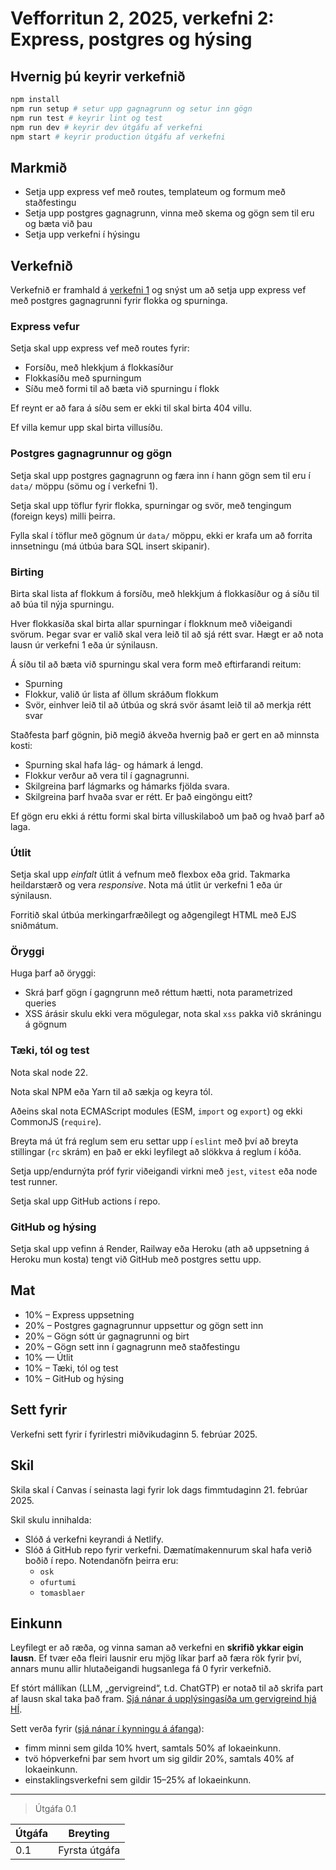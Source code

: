 # Vefforritun 2, 2025, verkefni 2: Express, postgres og hýsing

## Hvernig þú keyrir verkefnið
```bash
npm install
npm run setup # setur upp gagnagrunn og setur inn gögn
npm run test # keyrir lint og test
npm run dev # keyrir dev útgáfu af verkefni
npm start # keyrir production útgáfu af verkefni
```
## Markmið

- Setja upp express vef með routes, templateum og formum með staðfestingu
- Setja upp postgres gagnagrunn, vinna með skema og gögn sem til eru og bæta við þau
- Setja upp verkefni í hýsingu

## Verkefnið

Verkefnið er framhald á [verkefni 1](https://github.com/vefforritun/vef2-2025-v1) og snýst um að setja upp express vef með postgres gagnagrunni fyrir flokka og spurninga.

### Express vefur

Setja skal upp express vef með routes fyrir:

- Forsíðu, með hlekkjum á flokkasíður
- Flokkasíðu með spurningum
- Síðu með formi til að bæta við spurningu í flokk

Ef reynt er að fara á síðu sem er ekki til skal birta 404 villu.

Ef villa kemur upp skal birta villusíðu.

### Postgres gagnagrunnur og gögn

Setja skal upp postgres gagnagrunn og færa inn í hann gögn sem til eru í `data/` möppu (sömu og í verkefni 1).

Setja skal upp töflur fyrir flokka, spurningar og svör, með tengingum (foreign keys) milli þeirra.

Fylla skal í töflur með gögnum úr `data/` möppu, ekki er krafa um að forrita innsetningu (má útbúa bara SQL insert skipanir).

### Birting

Birta skal lista af flokkum á forsíðu, með hlekkjum á flokkasíður og á síðu til að búa til nýja spurningu.

Hver flokkasíða skal birta allar spurningar í flokknum með viðeigandi svörum. Þegar svar er valið skal vera leið til að sjá rétt svar. Hægt er að nota lausn úr verkefni 1 eða úr sýnilausn.

Á síðu til að bæta við spurningu skal vera form með eftirfarandi reitum:

- Spurning
- Flokkur, valið úr lista af öllum skráðum flokkum
- Svör, einhver leið til að útbúa og skrá svör ásamt leið til að merkja rétt svar

Staðfesta þarf gögnin, þið megið ákveða hvernig það er gert en að minnsta kosti:

- Spurning skal hafa lág- og hámark á lengd.
- Flokkur verður að vera til í gagnagrunni.
- Skilgreina þarf lágmarks og hámarks fjölda svara.
- Skilgreina þarf hvaða svar er rétt. Er það eingöngu eitt?

Ef gögn eru ekki á réttu formi skal birta villuskilaboð um það og hvað þarf að laga.

### Útlit

Setja skal upp _einfalt_ útlit á vefnum með flexbox eða grid. Takmarka heildarstærð og vera _responsive_. Nota má útlit úr verkefni 1 eða úr sýnilausn.

Forritið skal útbúa merkingarfræðilegt og aðgengilegt HTML með EJS sniðmátum.

### Öryggi

Huga þarf að öryggi:

- Skrá þarf gögn í gagngrunn með réttum hætti, nota parametrized queries
- XSS árásir skulu ekki vera mögulegar, nota skal `xss` pakka við skráningu á gögnum

### Tæki, tól og test

Nota skal node 22.

Nota skal NPM eða Yarn til að sækja og keyra tól.

Aðeins skal nota ECMAScript modules (ESM, `import` og `export`) og ekki CommonJS (`require`).

Breyta má út frá reglum sem eru settar upp í `eslint` með því að breyta stillingar (`rc` skrám) en það er ekki leyfilegt að slökkva á reglum í kóða.

Setja upp/endurnýta próf fyrir viðeigandi virkni með `jest`, `vitest` eða node test runner.

Setja skal upp GitHub actions í repo.

### GitHub og hýsing

Setja skal upp vefinn á Render, Railway eða Heroku (ath að uppsetning á Heroku mun kosta) tengt við GitHub með postgres settu upp.

## Mat

- 10% – Express uppsetning
- 20% – Postgres gagnagrunnur uppsettur og gögn sett inn
- 20% – Gögn sótt úr gagnagrunni og birt
- 20% – Gögn sett inn í gagnagrunn með staðfestingu
- 10% — Útlit
- 10% – Tæki, tól og test
- 10% – GitHub og hýsing

## Sett fyrir

Verkefni sett fyrir í fyrirlestri miðvikudaginn 5. febrúar 2025.

## Skil

Skila skal í Canvas í seinasta lagi fyrir lok dags fimmtudaginn 21. febrúar 2025.

Skil skulu innihalda:

- Slóð á verkefni keyrandi á Netlify.
- Slóð á GitHub repo fyrir verkefni. Dæmatímakennurum skal hafa verið boðið í repo. Notendanöfn þeirra eru:
  - `osk`
  - `ofurtumi`
  - `tomasblaer`

## Einkunn

Leyfilegt er að ræða, og vinna saman að verkefni en **skrifið ykkar eigin lausn**. Ef tvær eða fleiri lausnir eru mjög líkar þarf að færa rök fyrir því, annars munu allir hlutaðeigandi hugsanlega fá 0 fyrir verkefnið.

Ef stórt mállíkan (LLM, „gervigreind“, t.d. ChatGTP) er notað til að skrifa part af lausn skal taka það fram. [Sjá nánar á upplýsingasíða um gervigreind hjá HÍ](https://gervigreind.hi.is/).

Sett verða fyrir ([sjá nánar í kynningu á áfanga](https://github.com/vefforritun/vef2-2025/blob/main/namsefni/01.kynning/1.kynning.md)):

- fimm minni sem gilda 10% hvert, samtals 50% af lokaeinkunn.
- tvö hópverkefni þar sem hvort um sig gildir 20%, samtals 40% af lokaeinkunn.
- einstaklingsverkefni sem gildir 15–25% af lokaeinkunn.

---

> Útgáfa 0.1

| Útgáfa | Breyting      |
| ------ | ------------- |
| 0.1    | Fyrsta útgáfa |
